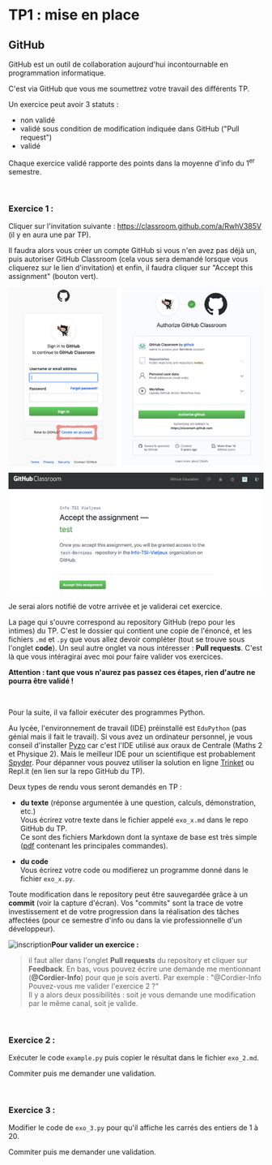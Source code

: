 # TP1 : mise en place

## GitHub

GitHub est un outil de collaboration aujourd'hui incontournable en programmation informatique.

C'est via GitHub que vous me soumettrez votre travail des différents TP.

Un exercice peut avoir 3 statuts :

- non validé
- validé sous condition de modification indiquée dans GitHub ("Pull request")
- validé

Chaque exercice validé rapporte des points dans la moyenne d'info du 1<sup>er</sup> semestre.

<br>

### Exercice 1 :

Cliquer sur l'invitation suivante : https://classroom.github.com/a/RwhV385V (il y en aura une par TP).

Il faudra alors vous créer un compte GitHub si vous n'en avez pas déjà un, puis autoriser GitHub Classroom (cela vous sera demandé lorsque vous cliquerez sur le lien d'invitation) et enfin, il faudra cliquer sur "Accept this assignment" (bouton vert).

![inscription](images/inscription1.png)

Je serai alors notifié de votre arrivée et je validerai cet exercice.

La page qui s'ouvre correspond au repository GitHub (repo pour les intimes) du TP. C'est le dossier qui contient une copie de l'énoncé, et les fichiers `.md` et `.py` que vous allez devoir compléter (tout se trouve sous l'onglet **code**). Un seul autre onglet va nous intéresser : **Pull requests**. C'est là que vous intéragirai avec moi pour faire valider vos exercices.

**Attention : tant que vous n'aurez pas passez ces étapes, rien d'autre ne pourra être validé !**

<br>

Pour la suite, il va falloir exécuter des programmes Python. 

Au lycée, l'environnement de travail (IDE) préinstallé est `EduPython` (pas génial mais il fait le travail). Si vous avez un ordinateur personnel, je vous conseil d'installer [Pyzo](https://pyzo.org) car c'est l'IDE utilisé aux oraux de Centrale (Maths 2 et Physique 2). Mais le meilleur IDE pour un scientifique est probablement [Spyder](https://www.spyder-ide.org). Pour dépanner vous pouvez utiliser la solution en ligne [Trinket](http://cordier-phychi.toile-libre.org/Info/trinket.html) ou Repl.it (en lien sur la repo GitHub du TP).

Deux types de rendu vous seront demandés en TP :

- **du texte** (réponse argumentée à une question, calculs, démonstration, etc.)<br>Vous écrirez votre texte dans le fichier appelé `exo_x.md` dans le repo GitHub du TP.<br>Ce sont des fichiers Markdown dont la syntaxe de base est très simple ([pdf](https://guides.github.com/pdfs/markdown-cheatsheet-online.pdf) contenant les principales commandes).

- **du code**<br>Vous écrirez votre code ou modifierez un programme donné dans le fichier `exo_x.py`.

Toute modification dans le repository peut être sauvegardée grâce à un **commit** (voir la capture d'écran). Vos "commits" sont la trace de votre investissement et de votre progression dans la réalisation des tâches affectées (pour ce semestre d'info ou dans la vie professionnelle d'un développeur).

![inscription](images/éditionetpullrequest.png)**Pour valider un exercice :**

>il faut aller dans l'onglet **Pull requests** du repository et cliquer sur **Feedback**. En bas, vous pouvez écrire une demande me mentionnant (**@Cordier-Info**) pour que je sois averti. Par exemple : "@Cordier-Info Pouvez-vous me valider l'exercice 2 ?"<br>
>Il y a alors deux possibilités : soit je vous demande une modification par le même canal, soit je valide.

<br>

### Exercice 2 :

Exécuter le code `example.py` puis copier le résultat dans le fichier `exo_2.md`.

Commiter puis me demander une validation.

<br>

### Exercice 3 :

Modifier le code de `exo_3.py` pour qu'il affiche les carrés des entiers de 1 à 20.

Commiter puis me demander une validation.
